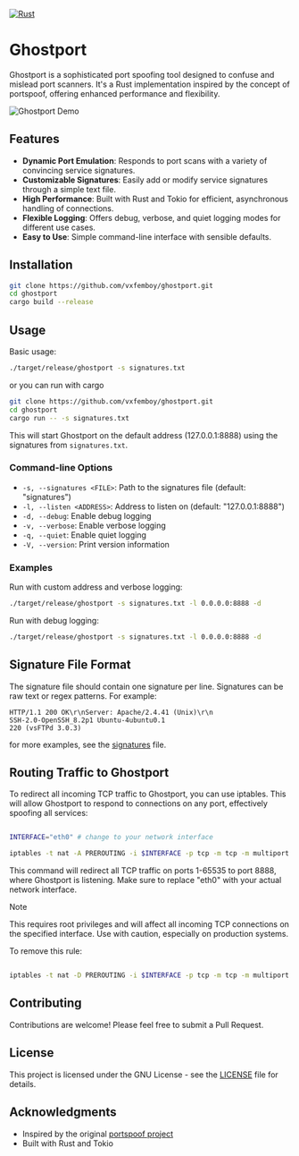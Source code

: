 [![Rust](https://github.com/vxfemboy/ghostport/actions/workflows/rust.yml/badge.svg)](https://github.com/vxfemboy/ghostport/actions/workflows/rust.yml)
# Ghostport

Ghostport is a sophisticated port spoofing tool designed to confuse and mislead port scanners. It's a Rust implementation inspired by the concept of portspoof, offering enhanced performance and flexibility.

![Ghostport Demo](/contrib/ghostport_demo.gif)

## Features

- **Dynamic Port Emulation**: Responds to port scans with a variety of convincing service signatures.
- **Customizable Signatures**: Easily add or modify service signatures through a simple text file.
- **High Performance**: Built with Rust and Tokio for efficient, asynchronous handling of connections.
- **Flexible Logging**: Offers debug, verbose, and quiet logging modes for different use cases.
- **Easy to Use**: Simple command-line interface with sensible defaults.

## Installation

```bash
git clone https://github.com/vxfemboy/ghostport.git
cd ghostport
cargo build --release
```

## Usage

Basic usage:

```bash
./target/release/ghostport -s signatures.txt
```

or you can run with cargo 
```bash
git clone https://github.com/vxfemboy/ghostport.git
cd ghostport 
cargo run -- -s signatures.txt
```

This will start Ghostport on the default address (127.0.0.1:8888) using the signatures from `signatures.txt`.

### Command-line Options

- `-s, --signatures <FILE>`: Path to the signatures file (default: "signatures")
- `-l, --listen <ADDRESS>`: Address to listen on (default: "127.0.0.1:8888")
- `-d, --debug`: Enable debug logging
- `-v, --verbose`: Enable verbose logging
- `-q, --quiet`: Enable quiet logging
- `-V, --version`: Print version information

### Examples

Run with custom address and verbose logging:

```bash
./target/release/ghostport -s signatures.txt -l 0.0.0.0:8888 -d
```

Run with debug logging:

```bash
./target/release/ghostport -s signatures.txt -l 0.0.0.0:8888 -d
```

## Signature File Format

The signature file should contain one signature per line. Signatures can be raw text or regex patterns. For example:

```
HTTP/1.1 200 OK\r\nServer: Apache/2.4.41 (Unix)\r\n
SSH-2.0-OpenSSH_8.2p1 Ubuntu-4ubuntu0.1
220 (vsFTPd 3.0.3)
```
for more examples, see the [signatures](signatures.txt) file.

## Routing Traffic to Ghostport

To redirect all incoming TCP traffic to Ghostport, you can use iptables. This will allow Ghostport to respond to connections on any port, effectively spoofing all services:

```bash

INTERFACE="eth0" # change to your network interface

iptables -t nat -A PREROUTING -i $INTERFACE -p tcp -m tcp -m multiport --dports 1:65535 -j REDIRECT --to-ports 8888

```

This command will redirect all TCP traffic on ports 1-65535 to port 8888, where Ghostport is listening. Make sure to replace "eth0" with your actual network interface.

> [!NOTE]
> This requires root privileges and will affect all incoming TCP connections on the specified interface. Use with caution, especially on production systems.

To remove this rule:

```bash

iptables -t nat -D PREROUTING -i $INTERFACE -p tcp -m tcp -m multiport --dports 1:65535 -j REDIRECT --to-ports 8888

```

## Contributing

Contributions are welcome! Please feel free to submit a Pull Request.

## License

This project is licensed under the GNU License - see the [LICENSE](LICENSE) file for details.

## Acknowledgments

- Inspired by the original [portspoof project](https://github.com/drk1wi/portspoof)
- Built with Rust and Tokio
